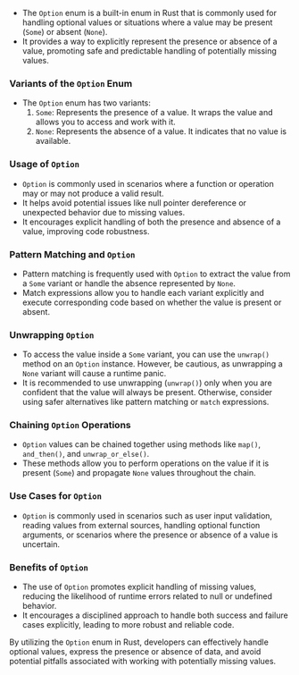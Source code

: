 - The `Option` enum is a built-in enum in Rust that is commonly used for handling optional values or situations where a value may be present (`Some`) or absent (`None`).
- It provides a way to explicitly represent the presence or absence of a value, promoting safe and predictable handling of potentially missing values.

### Variants of the `Option` Enum

- The `Option` enum has two variants:
    1. `Some`: Represents the presence of a value. It wraps the value and allows you to access and work with it.
    2. `None`: Represents the absence of a value. It indicates that no value is available.

### Usage of `Option`

- `Option` is commonly used in scenarios where a function or operation may or may not produce a valid result.
- It helps avoid potential issues like null pointer dereference or unexpected behavior due to missing values.
- It encourages explicit handling of both the presence and absence of a value, improving code robustness.

### Pattern Matching and `Option`

- Pattern matching is frequently used with `Option` to extract the value from a `Some` variant or handle the absence represented by `None`.
- Match expressions allow you to handle each variant explicitly and execute corresponding code based on whether the value is present or absent.

### Unwrapping `Option`

- To access the value inside a `Some` variant, you can use the `unwrap()` method on an `Option` instance. However, be cautious, as unwrapping a `None` variant will cause a runtime panic.
- It is recommended to use unwrapping (`unwrap()`) only when you are confident that the value will always be present. Otherwise, consider using safer alternatives like pattern matching or `match` expressions.

### Chaining `Option` Operations

- `Option` values can be chained together using methods like `map()`, `and_then()`, and `unwrap_or_else()`.
- These methods allow you to perform operations on the value if it is present (`Some`) and propagate `None` values throughout the chain.

### Use Cases for `Option`

- `Option` is commonly used in scenarios such as user input validation, reading values from external sources, handling optional function arguments, or scenarios where the presence or absence of a value is uncertain.

### Benefits of `Option`

- The use of `Option` promotes explicit handling of missing values, reducing the likelihood of runtime errors related to null or undefined behavior.
- It encourages a disciplined approach to handle both success and failure cases explicitly, leading to more robust and reliable code.

By utilizing the `Option` enum in Rust, developers can effectively handle optional values, express the presence or absence of data, and avoid potential pitfalls associated with working with potentially missing values.